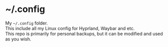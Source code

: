 # ~/.config
My `~/.config` folder.  
This include all my Linux config for Hyprland, Waybar and etc.  
This repo is primarily for personal backups, but it can be modified and used as you wish.
